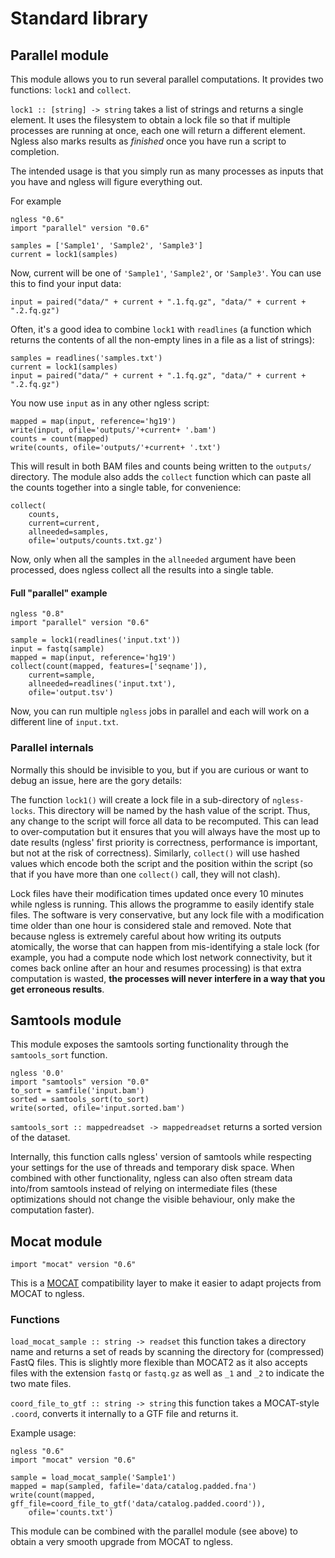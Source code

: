 # Standard library

## Parallel module

This module allows you to run several parallel computations. It provides two
functions: `lock1` and `collect`.

`lock1 :: [string] -> string` takes a list of strings and returns a single
element. It uses the filesystem to obtain a lock file so that if multiple
processes are running at once, each one will return a different element. Ngless
also marks results as *finished* once you have run a script to completion.

The intended usage is that you simply run as many processes as inputs that you
have and ngless will figure everything out.

For example

    ngless "0.6"
    import "parallel" version "0.6"

    samples = ['Sample1', 'Sample2', 'Sample3']
    current = lock1(samples)

Now, current will be one of `'Sample1'`, `'Sample2'`, or `'Sample3'`. You can
use this to find your input data:

    input = paired("data/" + current + ".1.fq.gz", "data/" + current + ".2.fq.gz")

Often, it's a good idea to combine `lock1` with `readlines` (a function which
returns the contents of all the non-empty lines in a file as a list of
strings):

    samples = readlines('samples.txt')
    current = lock1(samples)
    input = paired("data/" + current + ".1.fq.gz", "data/" + current + ".2.fq.gz")

You now use `input` as in any other ngless script:

    mapped = map(input, reference='hg19')
    write(input, ofile='outputs/'+current+ '.bam')
    counts = count(mapped)
    write(counts, ofile='outputs/'+current+ '.txt')

This will result in both BAM files and counts being written to the `outputs/`
directory. The module also adds the `collect` function which can paste all the
counts together into a single table, for convenience:

    collect(
        counts,
        current=current,
        allneeded=samples,
        ofile='outputs/counts.txt.gz')

Now, only when all the samples in the `allneeded` argument have been processed,
does ngless collect all the results into a single table.


#### Full "parallel" example

    ngless "0.8"
    import "parallel" version "0.6"

    sample = lock1(readlines('input.txt'))
    input = fastq(sample)
    mapped = map(input, reference='hg19')
    collect(count(mapped, features=['seqname']),
        current=sample,
        allneeded=readlines('input.txt'),
        ofile='output.tsv')

Now, you can run multiple `ngless` jobs in parallel and each will work on a
different line of `input.txt`.

### Parallel internals

Normally this should be invisible to you, but if you are curious or want to
debug an issue, here are the gory details:

The function `lock1()` will create a lock file in a sub-directory of
`ngless-locks`. This directory will be named by the hash value of the script.
Thus, any change to the script will force all data to be recomputed. This can
lead to over-computation but it ensures that you will always have the most up
to date results (ngless' first priority is correctness, performance is
important, but not at the risk of correctness). Similarly, `collect()` will use
hashed values which encode both the script and the position within the script
(so that if you have more than one `collect()` call, they will not clash).

Lock files have their modification times updated once every 10 minutes while
ngless is running. This allows the programme to easily identify stale files.
The software is very conservative, but any lock file with a modification time
older than one hour is considered stale and removed. Note that because ngless
is extremely careful about how writing its outputs atomically, the worse that
can happen from mis-identifying a stale lock (for example, you had a compute
node which lost network connectivity, but it comes back online after an hour
and resumes processing) is that extra computation is wasted, **the processes
will never interfere in a way that you get erroneous results**.

## Samtools module

This module exposes the samtools sorting functionality through the
`samtools_sort` function.

    ngless '0.0'
    import "samtools" version "0.0"
    to_sort = samfile('input.bam')
    sorted = samtools_sort(to_sort)
    write(sorted, ofile='input.sorted.bam')

`samtools_sort :: mappedreadset -> mappedreadset` returns a sorted version of
the dataset.

Internally, this function calls ngless' version of samtools while respecting
your settings for the use of threads and temporary disk space. When combined
with other functionality, ngless can also often stream data into/from samtools
instead of relying on intermediate files (these optimizations should not change
the visible behaviour, only make the computation faster).

## Mocat module

    import "mocat" version "0.6"

This is a [MOCAT](http://vm-lux.embl.de/~kultima/MOCAT) compatibility layer to
make it easier to adapt projects from MOCAT to ngless.

### Functions

`load_mocat_sample :: string -> readset` this function takes a directory name
and returns a set of reads by scanning the directory for (compressed) FastQ
files. This is slightly more flexible than MOCAT2 as it also accepts files with
the extension ``fastq`` or ``fastq.gz`` as well as ``_1`` and ``_2`` to
indicate the two mate files.

`coord_file_to_gtf :: string -> string` this function takes a MOCAT-style
`.coord`, converts it internally to a GTF file and returns it.

Example usage:

    ngless "0.6"
    import "mocat" version "0.6"

    sample = load_mocat_sample('Sample1')
    mapped = map(sampled, fafile='data/catalog.padded.fna')
    write(count(mapped, gff_file=coord_file_to_gtf('data/catalog.padded.coord')),
        ofile='counts.txt')

This module can be combined with the parallel module (see above) to obtain a
very smooth upgrade from MOCAT to ngless.

